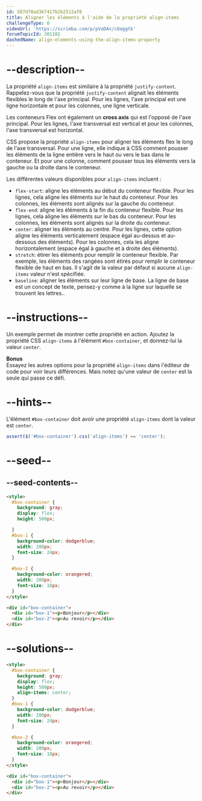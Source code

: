 ```yaml
---
id: 587d78ad367417b2b2512af8
title: Aligner les éléments à l'aide de la propriété align-items
challengeType: 0
videoUrl: 'https://scrimba.com/p/pVaDAv/c8aggtk'
forumTopicId: 301101
dashedName: align-elements-using-the-align-items-property
---
```


# --description--

La propriété `align-items` est similaire à la propriété `justify-content`. Rappelez-vous que la propriété `justify-content` alignait les éléments flexibles le long de l'axe principal. Pour les lignes, l'axe principal est une ligne horizontale et pour les colonnes, une ligne verticale.

Les conteneurs Flex ont également un **cross axis** qui est l'opposé de l'axe principal. Pour les lignes, l'axe transversal est vertical et pour les colonnes, l'axe transversal est horizontal.

CSS propose la propriété `align-items` pour aligner les éléments flex le long de l'axe transversal. Pour une ligne, elle indique à CSS comment pousser les éléments de la ligne entière vers le haut ou vers le bas dans le conteneur. Et pour une colonne, comment pousser tous les éléments vers la gauche ou la droite dans le conteneur.

Les différentes valeurs disponibles pour `align-items` incluent :

<ul><li><code>flex-start</code>: aligne les éléments au début du conteneur flexible. Pour les lignes, cela aligne les éléments sur le haut du conteneur. Pour les colonnes, les éléments sont alignés sur la gauche du conteneur.</li><li><code>flex-end</code>: aligne les éléments à la fin du conteneur flexible. Pour les lignes, cela aligne les éléments sur le bas du conteneur. Pour les colonnes, les éléments sont alignés sur la droite du conteneur.</li><li><code>center</code>: aligner les éléments au centre. Pour les lignes, cette option aligne les éléments verticalement (espace égal au-dessus et au-dessous des éléments). Pour les colonnes, cela les aligne horizontalement (espace égal à gauche et à droite des éléments).</li><li><code>stretch</code>: étirer les éléments pour remplir le conteneur flexible. Par exemple, les éléments des rangées sont étirés pour remplir le conteneur flexible de haut en bas. Il s'agit de la valeur par défaut si aucune <code>align-items</code> valeur n'est spécifiée.</li><li><code>baseline</code>: aligner les éléments sur leur ligne de base. La ligne de base est un concept de texte, pensez-y comme à la ligne sur laquelle se trouvent les lettres..</li></ul>

# --instructions--

Un exemple permet de montrer cette propriété en action. Ajoutez la propriété CSS `align-items` à l'élément `#box-container`, et donnez-lui la valeur `center`.

**Bonus**  
Essayez les autres options pour la propriété `align-items` dans l'éditeur de code pour voir leurs différences. Mais notez qu'une valeur de `center` est la seule qui passe ce défi.

# --hints--

L'élément `#box-container` doit avoir une propriété `align-items` dont la valeur est `center`.

```js
assert($('#box-container').css('align-items') == 'center');
```

# --seed--

## --seed-contents--

```html
<style>
  #box-container {
    background: gray;
    display: flex;
    height: 500px;

  }
  #box-1 {
    background-color: dodgerblue;
    width: 200px;
    font-size: 24px;
  }

  #box-2 {
    background-color: orangered;
    width: 200px;
    font-size: 18px;
  }
</style>

<div id="box-container">
  <div id="box-1"><p>Bonjour</p></div>
  <div id="box-2"><p>Au revoir</p></div>
</div>
```

# --solutions--

```html
<style>
  #box-container {
    background: gray;
    display: flex;
    height: 500px;
    align-items: center;
  }
  #box-1 {
    background-color: dodgerblue;
    width: 200px;
    font-size: 24px;
  }

  #box-2 {
    background-color: orangered;
    width: 200px;
    font-size: 18px;
  }
</style>

<div id="box-container">
  <div id="box-1"><p>Bonjour</p></div>
  <div id="box-2"><p>Au revoir</p></div>
</div>
```
